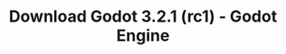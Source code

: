 ---
# Generated by /scripts/js/download_archive_generator !!! do not edit by hand !!!
title: 'Download Godot 3.2.1 (rc1) - Godot Engine'
type: 'download/archive'
name: '3.2.1'
flavor: 'rc1'
release_date: '2020-02-22T03:00:00-00:00'
release_notes: '/article/release-candidate-godot-3-2-1-rc-1/'
links:
  android.apk:
    name: 'android.apk'
    title: 'Android'
    caption: 'Universal APK (ARM64 + ARMv7 + x86_64 + x86)'
    tags:
      - 'APK download'
      - 'ARM64/v7'
      - 'x86 (64 & 32 bit)'
    hosts:
      github_builds:
        regular: 'https://github.com/godotengine/godot-builds/releases/download/3.2.1-rc1/Godot_v3.2.1-rc1_android_editor.apk'
        mono: '#'
      github:
        regular: 'https://github.com/godotengine/godot/releases/download/3.2.1-rc1/Godot_v3.2.1-rc1_android_editor.apk'
        mono: '#'
  macos.universal:
    name: 'macos.universal'
    title: 'macOS'
    caption: 'Universal (x86_64 + Apple Silicon)'
    tags:
      - 'Intel/Apple Silicon'
      - '64 bit'
    hosts:
      github_builds:
        regular: 'https://github.com/godotengine/godot-builds/releases/download/3.2.1-rc1/Godot_v3.2.1-rc1_osx.universal.zip'
        mono: 'https://github.com/godotengine/godot-builds/releases/download/3.2.1-rc1/Godot_v3.2.1-rc1_mono_osx.universal.zip'
      github:
        regular: 'https://github.com/godotengine/godot/releases/download/3.2.1-rc1/Godot_v3.2.1-rc1_osx.universal.zip'
        mono: 'https://github.com/godotengine/godot/releases/download/3.2.1-rc1/Godot_v3.2.1-rc1_mono_osx.universal.zip'
  windows.64:
    name: 'windows.64'
    title: 'Windows'
    caption: 'Standard (x86_64)'
    tags:
      - '64 bit'
    hosts:
      github_builds:
        regular: 'https://github.com/godotengine/godot-builds/releases/download/3.2.1-rc1/Godot_v3.2.1-rc1_win64.exe.zip'
        mono: 'https://github.com/godotengine/godot-builds/releases/download/3.2.1-rc1/Godot_v3.2.1-rc1_mono_win64.zip'
      github:
        regular: 'https://github.com/godotengine/godot/releases/download/3.2.1-rc1/Godot_v3.2.1-rc1_win64.exe.zip'
        mono: 'https://github.com/godotengine/godot/releases/download/3.2.1-rc1/Godot_v3.2.1-rc1_mono_win64.zip'
  linux_server.headless.64:
    name: 'linux_server.headless.64'
    title: 'Linux Server'
    caption: 'Headless (x86_64)'
    tags:
      - '64 bit'
      - 'Headless'
    hosts:
      github_builds:
        regular: 'https://github.com/godotengine/godot-builds/releases/download/3.2.1-rc1/Godot_v3.2.1-rc1_linux_headless.64.zip'
        mono: 'https://github.com/godotengine/godot-builds/releases/download/3.2.1-rc1/Godot_v3.2.1-rc1_mono_linux_headless_64.zip'
      github:
        regular: 'https://github.com/godotengine/godot/releases/download/3.2.1-rc1/Godot_v3.2.1-rc1_linux_headless.64.zip'
        mono: 'https://github.com/godotengine/godot/releases/download/3.2.1-rc1/Godot_v3.2.1-rc1_mono_linux_headless_64.zip'
  web:
    name: 'web'
    title: 'Web editor'
    caption: ''
    tags:
      - 'Self-hosted'
      - 'Cross-platform'
    hosts:
      github_builds:
        regular: 'https://github.com/godotengine/godot-builds/releases/download/3.2.1-rc1/Godot_v3.2.1-rc1_web_editor.zip'
        mono: '#'
      github:
        regular: 'https://github.com/godotengine/godot/releases/download/3.2.1-rc1/Godot_v3.2.1-rc1_web_editor.zip'
        mono: '#'
  linux.64:
    name: 'linux.64'
    title: 'Linux'
    caption: 'Standard (x86_64)'
    tags:
      - '64 bit'
    hosts:
      github_builds:
        regular: 'https://github.com/godotengine/godot-builds/releases/download/3.2.1-rc1/Godot_v3.2.1-rc1_x11.64.zip'
        mono: 'https://github.com/godotengine/godot-builds/releases/download/3.2.1-rc1/Godot_v3.2.1-rc1_mono_x11_64.zip'
      github:
        regular: 'https://github.com/godotengine/godot/releases/download/3.2.1-rc1/Godot_v3.2.1-rc1_x11.64.zip'
        mono: 'https://github.com/godotengine/godot/releases/download/3.2.1-rc1/Godot_v3.2.1-rc1_mono_x11_64.zip'
  linux.32:
    name: 'linux.32'
    title: 'Linux'
    caption: 'Standard (x86)'
    tags:
      - '32 bit'
    hosts:
      github_builds:
        regular: 'https://github.com/godotengine/godot-builds/releases/download/3.2.1-rc1/Godot_v3.2.1-rc1_x11.32.zip'
        mono: 'https://github.com/godotengine/godot-builds/releases/download/3.2.1-rc1/Godot_v3.2.1-rc1_mono_x11_32.zip'
      github:
        regular: 'https://github.com/godotengine/godot/releases/download/3.2.1-rc1/Godot_v3.2.1-rc1_x11.32.zip'
        mono: 'https://github.com/godotengine/godot/releases/download/3.2.1-rc1/Godot_v3.2.1-rc1_mono_x11_32.zip'
  windows.32:
    name: 'windows.32'
    title: 'Windows'
    caption: 'Standard (x86)'
    tags:
      - '32 bit'
    hosts:
      github_builds:
        regular: 'https://github.com/godotengine/godot-builds/releases/download/3.2.1-rc1/Godot_v3.2.1-rc1_win32.exe.zip'
        mono: 'https://github.com/godotengine/godot-builds/releases/download/3.2.1-rc1/Godot_v3.2.1-rc1_mono_win32.zip'
      github:
        regular: 'https://github.com/godotengine/godot/releases/download/3.2.1-rc1/Godot_v3.2.1-rc1_win32.exe.zip'
        mono: 'https://github.com/godotengine/godot/releases/download/3.2.1-rc1/Godot_v3.2.1-rc1_mono_win32.zip'
  linux_server.64:
    name: 'linux_server.64'
    title: 'Linux Server'
    caption: 'Standard (x86_64)'
    tags:
      - '64 bit'
    hosts:
      github_builds:
        regular: 'https://github.com/godotengine/godot-builds/releases/download/3.2.1-rc1/Godot_v3.2.1-rc1_linux_server.64.zip'
        mono: 'https://github.com/godotengine/godot-builds/releases/download/3.2.1-rc1/Godot_v3.2.1-rc1_mono_linux_server_64.zip'
      github:
        regular: 'https://github.com/godotengine/godot/releases/download/3.2.1-rc1/Godot_v3.2.1-rc1_linux_server.64.zip'
        mono: 'https://github.com/godotengine/godot/releases/download/3.2.1-rc1/Godot_v3.2.1-rc1_mono_linux_server_64.zip'
  aar_library:
    name: 'aar_library'
    title: 'AAR library'
    caption: ''
    tags:
      - 'Android plugins'
      - 'Java'
      - 'Kotlin'
    hosts:
      github_builds:
        regular: 'https://github.com/godotengine/godot-builds/releases/download/3.2.1-rc1/godot-lib.3.2.1.rc1.release.aar'
        mono: 'https://github.com/godotengine/godot-builds/releases/download/3.2.1-rc1/godot-lib.3.2.1.rc1.mono.release.aar'
      github:
        regular: 'https://github.com/godotengine/godot/releases/download/3.2.1-rc1/godot-lib.3.2.1.rc1.release.aar'
        mono: 'https://github.com/godotengine/godot/releases/download/3.2.1-rc1/godot-lib.3.2.1.rc1.mono.release.aar'
  templates:
    name: 'templates'
    title: 'Export templates'
    caption: ''
    tags:
      - 'Used to export your games to all supported platforms'
    hosts:
      github_builds:
        regular: 'https://github.com/godotengine/godot-builds/releases/download/3.2.1-rc1/Godot_v3.2.1-rc1_export_templates.tpz'
        mono: 'https://github.com/godotengine/godot-builds/releases/download/3.2.1-rc1/Godot_v3.2.1-rc1_mono_export_templates.tpz'
      github:
        regular: 'https://github.com/godotengine/godot/releases/download/3.2.1-rc1/Godot_v3.2.1-rc1_export_templates.tpz'
        mono: 'https://github.com/godotengine/godot/releases/download/3.2.1-rc1/Godot_v3.2.1-rc1_mono_export_templates.tpz'
primaryPlatforms:
  - 'android.apk'
  - 'macos.universal'
  - 'windows.64'
  - 'linux_server.headless.64'
  - 'web'
  - 'templates'
---
